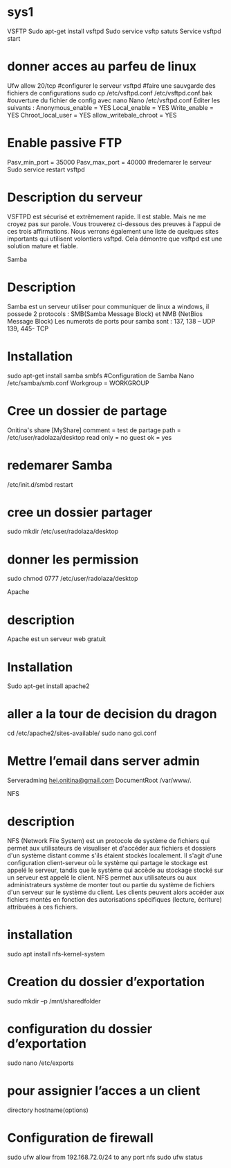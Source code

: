 # sys1
VSFTP
Sudo apt-get install vsftpd
Sudo service vsftp satuts
Service vsftpd start
# donner acces au parfeu de linux
Ufw allow 20/tcp
#configurer le serveur vsftpd
#faire une sauvgarde des fichiers de configurations
sudo cp /etc/vsftpd.conf /etc/vsftpd.conf.bak
#ouverture du fichier de config avec nano
Nano /etc/vsftpd.conf
Editer les suivants :
Anonymous_enable = YES
Local_enable = YES
Write_enable = YES
Chroot_local_user = YES
allow_writebale_chroot = YES
# Enable passive FTP
Pasv_min_port = 35000
Pasv_max_port = 40000
#redemarer le serveur
Sudo service restart vsftpd

# Description du serveur
VSFTPD est sécurisé et extrêmement rapide. Il est stable. Mais ne me croyez pas sur parole. Vous trouverez ci-dessous des preuves à l'appui de ces trois affirmations. Nous verrons également une liste de quelques sites importants qui utilisent volontiers vsftpd. Cela démontre que vsftpd est une solution mature et fiable.

Samba
# Description
Samba est un serveur utiliser pour communiquer de linux a windows, il possede 2 protocols :
SMB(Samba Message Block) et NMB (NetBios Message Block)
Les numerots de ports pour samba sont :
137, 138 – UDP
139, 445- TCP
# Installation
sudo apt-get install samba smbfs
#Configuration de Samba
Nano /etc/samba/smb.conf
Workgroup = WORKGROUP
# Cree un dossier de partage
Onitina's share
[MyShare]
  comment = test de partage
  path = /etc/user/radolaza/desktop
  read only = no
  guest ok = yes
# redemarer Samba
/etc/init.d/smbd restart
# cree un dossier partager
sudo mkdir /etc/user/radolaza/desktop
# donner les permission
sudo chmod 0777 /etc/user/radolaza/desktop


Apache
# description
Apache est un serveur web gratuit 
# Installation
Sudo apt-get install apache2
# aller a la tour de decision du dragon
cd /etc/apache2/sites-available/
sudo nano gci.conf
# Mettre l’email dans server admin
Serveradming hei.onitina@gmail.com
DocumentRoot /var/www/.


NFS
# description
NFS (Network File System) est un protocole de système de fichiers qui permet aux utilisateurs de visualiser et d'accéder aux fichiers et dossiers d'un système distant comme s'ils étaient stockés localement. Il s'agit d'une configuration client-serveur où le système qui partage le stockage est appelé le serveur, tandis que le système qui accède au stockage stocké sur un serveur est appelé le client. NFS permet aux utilisateurs ou aux administrateurs système de monter tout ou partie du système de fichiers d'un serveur sur le système du client. Les clients peuvent alors accéder aux fichiers montés en fonction des autorisations spécifiques (lecture, écriture) attribuées à ces fichiers.
# installation
sudo apt install nfs-kernel-system
# Creation du dossier d’exportation
sudo mkdir –p /mnt/sharedfolder
# configuration du dossier d’exportation
sudo nano /etc/exports
# pour assignier l’acces a un client
directory hostname(options)
# Configuration de firewall
sudo ufw allow from 192.168.72.0/24 to any port nfs
sudo ufw status
